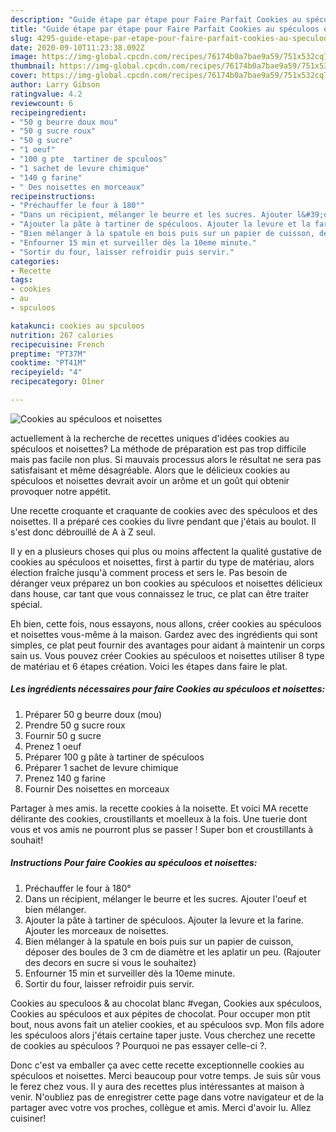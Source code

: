 ```yaml
---
description: "Guide étape par étape pour Faire Parfait Cookies au spéculoos et noisettes"
title: "Guide étape par étape pour Faire Parfait Cookies au spéculoos et noisettes"
slug: 4295-guide-etape-par-etape-pour-faire-parfait-cookies-au-speculoos-et-noisettes
date: 2020-09-10T11:23:38.092Z
image: https://img-global.cpcdn.com/recipes/76174b0a7bae9a59/751x532cq70/cookies-au-speculoos-et-noisettes-photo-principale-de-la-recette.jpg
thumbnail: https://img-global.cpcdn.com/recipes/76174b0a7bae9a59/751x532cq70/cookies-au-speculoos-et-noisettes-photo-principale-de-la-recette.jpg
cover: https://img-global.cpcdn.com/recipes/76174b0a7bae9a59/751x532cq70/cookies-au-speculoos-et-noisettes-photo-principale-de-la-recette.jpg
author: Larry Gibson
ratingvalue: 4.2
reviewcount: 6
recipeingredient:
- "50 g beurre doux mou"
- "50 g sucre roux"
- "50 g sucre"
- "1 oeuf"
- "100 g pte  tartiner de spculoos"
- "1 sachet de levure chimique"
- "140 g farine"
- " Des noisettes en morceaux"
recipeinstructions:
- "Préchauffer le four à 180°"
- "Dans un récipient, mélanger le beurre et les sucres. Ajouter l&#39;oeuf et bien mélanger."
- "Ajouter la pâte à tartiner de spéculoos. Ajouter la levure et la farine. Ajouter les morceaux de noisettes."
- "Bien mélanger à la spatule en bois puis sur un papier de cuisson, déposer des boules de 3 cm de diamètre et les aplatir un peu. (Rajouter des decors en sucre si vous le souhaitez)"
- "Enfourner 15 min et surveiller dès la 10eme minute."
- "Sortir du four, laisser refroidir puis servir."
categories:
- Recette
tags:
- cookies
- au
- spculoos

katakunci: cookies au spculoos 
nutrition: 267 calories
recipecuisine: French
preptime: "PT37M"
cooktime: "PT41M"
recipeyield: "4"
recipecategory: Dîner

---
```



![Cookies au spéculoos et noisettes](https://img-global.cpcdn.com/recipes/76174b0a7bae9a59/751x532cq70/cookies-au-speculoos-et-noisettes-photo-principale-de-la-recette.jpg)

actuellement à la recherche de recettes uniques d'idées cookies au spéculoos et noisettes? La méthode de préparation est pas trop difficile mais pas facile non plus. Si mauvais processus alors le résultat ne sera pas satisfaisant et même désagréable. Alors que le délicieux cookies au spéculoos et noisettes devrait avoir un arôme et un goût qui obtenir provoquer notre appétit.

Une recette croquante et craquante de cookies avec des spéculoos et des noisettes. Il a préparé ces cookies du livre pendant que j&#39;étais au boulot. Il s&#39;est donc débrouillé de A à Z seul.

Il y en a plusieurs choses qui plus ou moins affectent la qualité gustative de cookies au spéculoos et noisettes, first à partir du type de matériau, alors élection fraîche jusqu'à comment process et sers le. Pas besoin de déranger veux préparez un bon cookies au spéculoos et noisettes délicieux dans house, car tant que vous connaissez le truc, ce plat can être traiter spécial.


Eh bien, cette fois, nous essayons, nous allons, créer cookies au spéculoos et noisettes vous-même à la maison. Gardez avec des ingrédients qui sont simples, ce plat peut fournir des avantages pour aidant à maintenir un corps sain us. Vous pouvez créer Cookies au spéculoos et noisettes utiliser 8 type de matériau et 6 étapes création. Voici les étapes dans faire le plat.

<!--inarticleads1-->

##### Les ingrédients nécessaires pour faire Cookies au spéculoos et noisettes:

1. Préparer 50 g beurre doux (mou)
1. Prendre 50 g sucre roux
1. Fournir 50 g sucre
1. Prenez 1 oeuf
1. Préparer 100 g pâte à tartiner de spéculoos
1. Préparer 1 sachet de levure chimique
1. Prenez 140 g farine
1. Fournir  Des noisettes en morceaux


Partager à mes amis. la recette cookies à la noisette. Et voici MA recette délirante des cookies, croustillants et moelleux à la fois. Une tuerie dont vous et vos amis ne pourront plus se passer ! Super bon et croustillants à souhait! 

<!--inarticleads2-->

##### Instructions Pour faire Cookies au spéculoos et noisettes:

1. Préchauffer le four à 180°
1. Dans un récipient, mélanger le beurre et les sucres. Ajouter l&#39;oeuf et bien mélanger.
1. Ajouter la pâte à tartiner de spéculoos. Ajouter la levure et la farine. Ajouter les morceaux de noisettes.
1. Bien mélanger à la spatule en bois puis sur un papier de cuisson, déposer des boules de 3 cm de diamètre et les aplatir un peu. (Rajouter des decors en sucre si vous le souhaitez)
1. Enfourner 15 min et surveiller dès la 10eme minute.
1. Sortir du four, laisser refroidir puis servir.


Cookies au speculoos &amp; au chocolat blanc #vegan, Cookies aux spéculoos, Cookies au spéculoos et aux pépites de chocolat. Pour occuper mon ptit bout, nous avons fait un atelier cookies, et au spéculoos svp. Mon fils adore les spéculoos alors j&#39;étais certaine taper juste. Vous cherchez une recette de cookies au spéculoos ? Pourquoi ne pas essayer celle-ci ?. 


Donc c'est va emballer ça avec cette recette exceptionnelle cookies au spéculoos et noisettes. Merci beaucoup pour votre temps. Je suis sûr vous le ferez chez vous. Il y aura des recettes plus  intéressantes at maison à venir. N'oubliez pas de enregistrer cette page dans votre navigateur et de la partager avec votre vos proches, collègue et amis. Merci d'avoir lu. Allez cuisiner!
